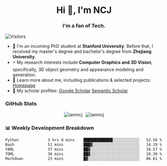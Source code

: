 <h1 align="center">Hi 👋, I'm NCJ</h1>
<h3 align="center">I'm a fan of Tech.</h3>

![Visitors](https://visitor-badge.laobi.icu/badge?page_id=iamNCJ)

- 🌱 I'm an incoming PhD student at **Stanford University**. Before that, I received my master's degree and bachelor's degree from **Zhejiang University**.
- ⚡ My research interests include **Computer Graphics and 3D Vision**, specifically, 3D object geometry and appearance modeling and generation.
- 🚀 Learn more about me, including publications & selected projects: [Homepage](https://www.chong-zeng.com)
- 📖 My scholar profiles: [Google Scholar](https://scholar.google.com/citations?user=4dID7zIAAAAJ) [Semantic Scholar](https://www.semanticscholar.org/author/Chong-Zeng/2223946708)

</p>

<h3 align="left">GitHub Stats</h3>

<div style="display: flex; gap: 10px; justify-content: center; align-items: center;">
  <img src="https://github-readme-stats.vercel.app/api?username=iamncj&show_icons=true&locale=en" alt="iamncj" />
  <img src="https://github-readme-streak-stats-omega-eight.vercel.app/?user=iamncj&card_width=467" alt="iamncj" />
</div>

<h3 align="left">📊 Weekly Development Breakdown</h3>

<!--START_SECTION:waka-->

```txt
Python             3 hrs 8 mins    █████████████░░░░░░░░░░░░   52.56 %
Bash               51 mins         ███▓░░░░░░░░░░░░░░░░░░░░░   14.29 %
YAML               37 mins         ██▓░░░░░░░░░░░░░░░░░░░░░░   10.57 %
TOML               36 mins         ██▓░░░░░░░░░░░░░░░░░░░░░░   10.30 %
Markdown           23 mins         █▓░░░░░░░░░░░░░░░░░░░░░░░   06.61 %
```

<!--END_SECTION:waka-->

